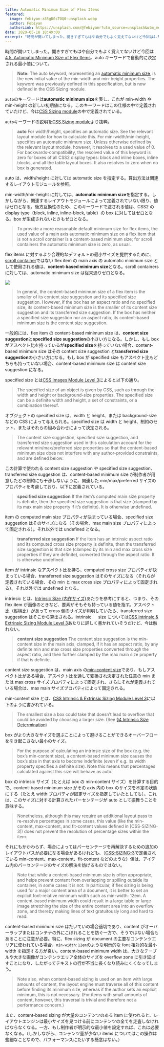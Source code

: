 ```yaml
---
title: Automatic Minimum Size of Flex Items
featured:
  image: febiyan-z85gD0sTOQ0-unsplash.webp
  author: Febiyan
  authorLink: https://unsplash.com/@febiyanr?utm_source=unsplash&utm_medium=referral&utm_content=creditCopyText
date: 2020-05-18 18:49:00
excerpt: "時間が開いてしまった。開きすぎてもはや自分でもよく覚えてないけど今回は4.5. Automatic Minimum Size of Flex Items、autoキーワードで自動的に決定される最小値について。"
---
```


時間が開いてしまった。開きすぎてもはや自分でもよく覚えてないけど今回は[4.5. Automatic Minimum Size of Flex Items](https://www.w3.org/TR/css-flexbox-1/#min-size-auto)、auto キーワードで自動的に決定される最小値について。

> **Note:** The auto keyword, representing an [automatic minimum size](https://www.w3.org/TR/css-sizing-3/#automatic-minimum-size), is the new initial value of the min-width and min-height properties. The keyword was previously defined in this specification, but is now defined in the CSS Sizing module.

`auto`のキーワードは**automatic minimum size**を表し、これが min-width や min-height の新しい初期値になる。このキーワードはこの仕様の中で定義されていたけど、今は[CSS Sizing module](https://www.w3.org/TR/css-flexbox-1/#biblio-css-sizing-3)の中で定義されている。

`auto`キーワードの説明を[CSS Sizing module](https://www.w3.org/TR/css-sizing-3/#automatic-minimum-size)より抜粋。

> **auto**
> For width/height, specifies an automatic size. See the relevant layout module for how to calculate this.
> For min-width/min-height, specifies an automatic minimum size. Unless otherwise defined by the relevant layout module, however, it resolves to a used value of 0. For backwards-compatibility, the resolved value of this keyword is zero for boxes of all CSS2 display types: block and inline boxes, inline blocks, and all the table layout boxes. It also resolves to zero when no box is generated.

auto は、width/height に対しては automatic size を指定する。算出方法は関連するレイアウトモジュールを参照。

min-width/min-height に対しては、**automatic minimum size**を指定する。しかしながら、関連するレイアウトモジュールによって定義されていない限り、値はゼロとなる。後方互換性のため、このキーワードで渡される値は、CSS2 の display type（block, inline, inline-block, table）の box に対してはゼロとなる。box が生成されないときもゼロとなる。

> To provide a more reasonable default minimum size for flex items, the used value of a main axis automatic minimum size on a flex item that is not a scroll container is a content-based minimum size; for scroll containers the automatic minimum size is zero, as usual.

flex items に対するより合理的なデフォルトの最小サイズを提供するために、[scroll container](https://www.w3.org/TR/css-overflow-3/#scroll-container)ではない flex item の main axis の automatic minimum size として使用される値は、**content-based minimum size**となる。scroll containers に対しては、automatic minimum size は従来通りゼロとなる。

<img src="../../assets/images/flex-direction-terms.svg" />

> In general, the content-based minimum size of a flex item is the smaller of its content size suggestion and its specified size suggestion. However, if the box has an aspect ratio and no specified size, its content-based minimum size is the smaller of its content size suggestion and its transferred size suggestion. If the box has neither a specified size suggestion nor an aspect ratio, its content-based minimum size is the content size suggestion.

一般的には、flex item の content-based minimum size は、**content size suggestion**と**specified size suggestion**の小さい方になる。しかし、もし box がアスペクト比を持っているが**specified size**を持っていない場合、content-based minimum size はその content size suggestion と**transferred size suggestion**の小さい方になる。もし box が specified size もアスペクト比もどちらも持っていない場合、content-based minimum size は content size suggestion になる。

specified size とは[CSS Images Module Level 3](https://www.w3.org/TR/css-images-3/#specified-size)によると以下の通り。

> The specified size of an object is given by CSS, such as through the width and height or background-size properties. The specified size can be a definite width and height, a set of constraints, or a combination thereof.

オブジェクトの specified size は、width と height、または background-size などの CSS によって与えられる。specified size は width と height、制約のセット、またはそれらの組み合わせによって決定される。

> The content size suggestion, specified size suggestion, and transferred size suggestion used in this calculation account for the relevant min/max/preferred size properties so that the content-based minimum size does not interfere with any author-provided constraints, and are defined below:

この計算で使われる content size suggestion や specified size suggestion、transferred size suggestion は、content-based minimum size が制作者が用意したどの制約にも干渉しないように、関連した min/max/preferred サイズのプロパティを考慮しており、以下に定義されている。

> **specified size suggestion**
> If the item’s computed main size property is definite, then the specified size suggestion is that size (clamped by its max main size property if it’s definite). It is otherwise undefined.

item の computed main size プロパティが決まっている場合、specified size suggestion はそのサイズになる（その場合、max main size プロパティによって固定される）。それ以外では undefined となる。

> **transferred size suggestion**
> If the item has an intrinsic aspect ratio and its computed cross size property is definite, then the transferred size suggestion is that size (clamped by its min and max cross size properties if they are definite), converted through the aspect ratio. It is otherwise undefined.

item が intrinsic なアスペクト比を持ち、computed cross size プロパティが決まっている場合、transferred size suggestion はそのサイズになる（それらが定義されている場合、その min と max cross size プロパティによって固定される）。それ以外では undefined となる。

intrinsic とは、[Intrinsic Size (内在サイズ)](https://developer.mozilla.org/ja/docs/Glossary/Intrinsic_Size)あたりを参考にすると、つまり、その flex item が画像のときなど、要素がそもそも持っている値を指す。アスペクト比（縦横比）があって cross 側のサイズが判明していたら、transferred size suggestion はそこから算出される。intrinsic 　 size については[CSS Intrinsic & Extrinsic Sizing Module Level 3](https://www.w3.org/TR/css-sizing-3)あたりに詳しく書かれていそうだけど、今は触れない。

> **content size suggestion**
> The content size suggestion is the min-content size in the main axis, clamped, if it has an aspect ratio, by any definite min and max cross size properties converted through the aspect ratio, and then further clamped by the max main size property if that is definite.

content size suggestion は、main axis の[min-content size](https://www.w3.org/TR/css-sizing-3/#min-content)であり、もしアスペクト比がある場合、アスペクト比を通して変換され決定された任意の min または max cross サイズプロパティによって固定され、さらにそれが定義されている場合は、max main サイズプロパティによって固定される。

min-content size とは、[CSS Intrinsic & Extrinsic Sizing Module Level 3](https://www.w3.org/TR/css-sizing-3/#min-conten)に以下のように書かれている。

> The smallest size a box could take that doesn’t lead to overflow that could be avoided by choosing a larger size. (See [§4 Intrinsic Size Determination](https://www.w3.org/TR/css-sizing-3/#intrinsic))

box がより大きなサイズを選ぶことによって避けることができるオーバーフローを引き起こさない最小のサイズ。

> For the purpose of calculating an intrinsic size of the box (e.g. the box’s min-content size), a content-based minimum size causes the box’s size in that axis to become indefinite (even if e.g. its width property specifies a definite size). Note this means that percentages calculated against this size will behave as auto.

box の intrinsic サイズ（たとえば box の min-content サイズ）を計算する目的で、content-based minimum size がその axis 内の box のサイズを不定の状態にする（たとえ width プロパティが固定サイズを指定していたとしても）。これは、このサイズに対する計算されたパーセンテージが auto として振舞うことを意味する。

> Nonetheless, although this may require an additional layout pass to re-resolve percentages in some cases, this value (like the min-content, max-content, and fit-content values defined in [CSS-SIZING-3]) does not prevent the resolution of percentage sizes within the item.

それにもかかわらず、場合によってはパーセンテージを再解決するための追加のレイアウトパスが必要になる場合があるけれども、（[CSS-SIZING-3](https://www.w3.org/TR/css-flexbox-1/#biblio-css-sizing-3)で定義されている min-content、max-content、fit-content などのような）値は、アイテム内のパーセンテージのサイズの解決を妨げるものではない。

> Note that while a content-based minimum size is often appropriate, and helps prevent content from overlapping or spilling outside its container, in some cases it is not:
> In particular, if flex sizing is being used for a major content area of a document, it is better to set an explicit font-relative minimum width such as min-width: 12em. A content-based minimum width could result in a large table or large image stretching the size of the entire content area into an overflow zone, and thereby making lines of text gratuitously long and hard to read.

content-based minimum size はたいていの場合適切であり、content がオーバーラップまたはコンテナの外にこぼれることを防ぐ一方で、そうではない場合もあることに注意が必要。特に、flex sizing が document の主要なコンテンツエリアに使われている場合、`min-width:12em`のような明示的な font 相対的な最小 width を指定する方が良い。content-based minimum width は、大きなテーブルや大きな画像がコンテンツエリア全体のサイズを overflow zone に引き延ばすことになり、したがってテキストの行が不当に長くなり読みにくくなってしまう。

> Note also, when content-based sizing is used on an item with large amounts of content, the layout engine must traverse all of this content before finding its minimum size, whereas if the author sets an explicit minimum, this is not necessary. (For items with small amounts of content, however, this traversal is trivial and therefore not a performance concern.)

また、content-based sizing が大量のコンテンツのある item に使われると、レイアウトエンジンは最小サイズを見つける前にコンテンツの全てを走査しなければならなくなる。一方、もし制作者が明示的な最小値を設定すれば、これは必要なくなる。（しかしながら、コンテンツ量が少ない items についてはこの操作は些細なことなので、パフォーマンスにたいする懸念はない。）
